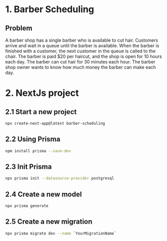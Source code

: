 # 1. Barber Scheduling

## Problem

A barber shop has a single barber who is available to cut hair. Customers arrive and wait in a queue until the barber is available. When the barber is finished with a customer, the next customer in the queue is called to the chair. The barber is paid $20 per haircut, and the shop is open for 10 hours each day. The barber can cut hair for 30 minutes each hour. The barber shop owner wants to know how much money the barber can make each day.

# 2. NextJs project

## 2.1 Start a new project

```bash
npx create-next-app@latest barber-scheduling
```

## 2.2 Using Prisma

```bash
npm install prisma --save-dev
```

## 2.3 Init Prisma

```bash
npx prisma init --datasource-provider postgresql
```

## 2.4 Create a new model

```bash
npx prisma generate
```

## 2.5 Create a new migration

```bash
npx prisma migrate dev --name `YourMigrationName`
```
